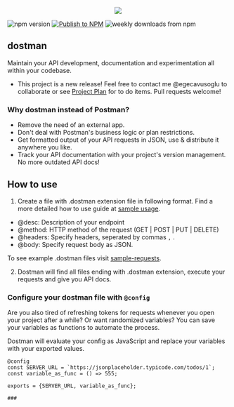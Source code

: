<p align="center">
<img src="https://user-images.githubusercontent.com/42681882/125718829-23aac6f4-272f-4a68-9094-ea821a4e9300.png" style="width:80%, height: 10px; margin: auto" />
</p>

<img alt="npm version" src="https://img.shields.io/npm/v/dostman.svg?"></a>
[![Publish to NPM](https://github.com/egecavusoglu/dostman/actions/workflows/main.yml/badge.svg)](https://github.com/egecavusoglu/dostman/actions/workflows/main.yml)
<img alt="weekly downloads from npm" src="https://img.shields.io/npm/dw/dostman.svg"></a>

## dostman

Maintain your API development, documentation and experimentation all within your codebase.

-   This project is a new release! Feel free to contact me @egecavusoglu to collaborate or see [Project Plan](./docs/ProjectPlan.md) for to do items. Pull requests welcome!

### Why dostman instead of Postman?

-   Remove the need of an external app.
-   Don't deal with Postman's business logic or plan restrictions.
-   Get formatted output of your API requests in JSON, use & distribute it anywhere you like.
-   Track your API documentation with your project's version management. No more outdated API docs!

## How to use

1. Create a file with .dostman extension file in following format. Find a more detailed how to use guide at [sample usage](./docs/SampleUsage.md).

-   @desc: Description of your endpoint
-   @method: HTTP method of the request (GET | POST | PUT | DELETE)
-   @headers: Specify headers, seperated by commas `,` .
-   @body: Specify request body as JSON.

To see example .dostman files visit [sample-requests](./sample-requests).

2. Dostman will find all files ending with .dostman extension, execute your requests and give you API docs.

### Configure your dostman file with `@config`

Are you also tired of refreshing tokens for requests whenever you open your project after a while? Or want randomized variables? You can save your variables as functions to automate the process.

Dostman will evaluate your config as JavaScript and replace your variables with your exported values.

```
@config
const SERVER_URL = `https://jsonplaceholder.typicode.com/todos/1`;
const variable_as_func = () => 555;

exports = {SERVER_URL, variable_as_func};

###
```
